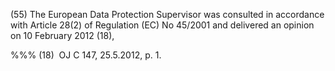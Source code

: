 (55) The European Data Protection Supervisor was consulted in accordance with Article 28(2) of Regulation (EC) No 45/2001 and delivered an opinion on 10 February 2012 (18),

%%% (18)  OJ C 147, 25.5.2012, p. 1.